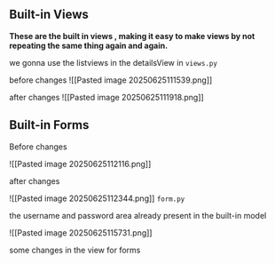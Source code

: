 
## Built-in Views

**These are the built in views , making it easy to make views by not repeating the same thing again and again.**

we gonna use the listviews in the detailsView in `views.py`



before changes 
![[Pasted image 20250625111539.png]]


after changes
![[Pasted image 20250625111918.png]]


## Built-in Forms


Before changes

![[Pasted image 20250625112116.png]]

after changes

![[Pasted image 20250625112344.png]]
`form.py`

the username and password area already present in the built-in model

![[Pasted image 20250625115731.png]]

some changes in the view for forms
